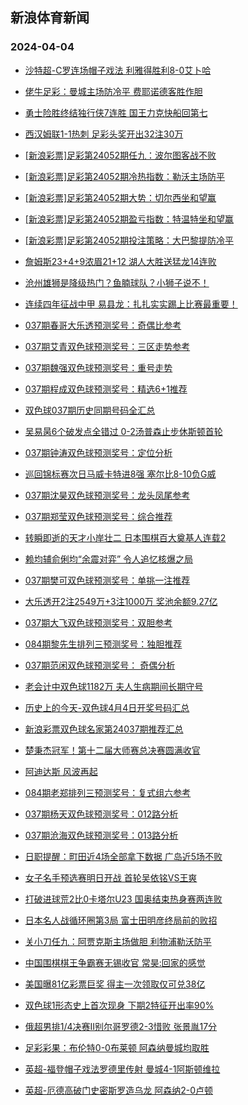 ## 新浪体育新闻 
### 2024-04-04

+ [沙特超-C罗连场帽子戏法 利雅得胜利8-0艾卜哈](https://sports.sina.com.cn/g/pl/2024-04-03/doc-inaqnzya6477176.shtml)

+ [佬牛足彩：曼城主场防冷平 费耶诺德客胜作胆](https://sports.sina.com.cn/l/2024-04-03/doc-inaqpnpy3068292.shtml)

+ [勇士险胜终结独行侠7连胜 国王力克快船回第七](https://sports.sina.com.cn/basketball/nba/2024-04-03/doc-inaqpnpy3089830.shtml)

+ [西汉姆联1-1热刺 足彩头奖开出32注30万](https://sports.sina.com.cn/l/2024-04-03/doc-inaqnzxx5328549.shtml)

+ [[新浪彩票]足彩第24052期任九：波尔图客战不败](https://sports.sina.com.cn/l/2024-04-03/doc-inaqnzya6488409.shtml)

+ [[新浪彩票]足彩第24052期冷热指数：勒沃主场防平](https://sports.sina.com.cn/l/2024-04-03/doc-inaqnzya6489018.shtml)

+ [[新浪彩票]足彩第24052期大势：切尔西坐和望赢](https://sports.sina.com.cn/l/2024-04-03/doc-inaqnzxx5330030.shtml)

+ [[新浪彩票]足彩第24052期盈亏指数：特温特坐和望赢](https://sports.sina.com.cn/l/2024-04-03/doc-inaqnzye3265612.shtml)

+ [[新浪彩票]足彩第24052期投注策略：大巴黎提防冷平](https://sports.sina.com.cn/l/2024-04-03/doc-inaqphfw4198855.shtml)

+ [詹姆斯23+4+9浓眉21+12 湖人大胜送猛龙14连败](https://sports.sina.com.cn/basketball/nba/2024-04-03/doc-inaqpnpy3054826.shtml)

+ [沧州雄狮是降级热门？鱼腩球队？小狮子说不！](https://sports.sina.com.cn/china/2024-04-03/doc-inaqphfw4243089.shtml)

+ [连续四年征战中甲 易县龙：扎扎实实踢上比赛最重要！](https://sports.sina.com.cn/china/2024-04-03/doc-inaqpsvu6213406.shtml)

+ [037期春哥大乐透预测奖号：奇偶比参考](https://sports.sina.com.cn/l/2024-04-03/doc-inaqpnpw6293297.shtml)

+ [037期艾青双色球预测奖号：三区走势参考](https://sports.sina.com.cn/l/2024-04-03/doc-inaqpnpt5131120.shtml)

+ [037期魏强双色球预测奖号：重号走势](https://sports.sina.com.cn/l/2024-04-03/doc-inaqpnpy3062094.shtml)

+ [037期程成双色球预测奖号：精选6+1推荐](https://sports.sina.com.cn/l/2024-04-03/doc-inaqpnpy3060396.shtml)

+ [双色球037期历史同期号码全汇总](https://sports.sina.com.cn/l/2024-04-03/doc-inaqpsvy2154763.shtml)

+ [吴易昺6个破发点全错过 0-2汤普森止步休斯顿首轮](https://sports.sina.com.cn/tennis/atp/2024-04-03/doc-inaqpsvu6200174.shtml)

+ [037期钟涛双色球预测奖号：定位分析](https://sports.sina.com.cn/l/2024-04-03/doc-inaqpnpt5130806.shtml)

+ [巡回锦标赛次日马威卡特进8强 塞尔比8-10负G威](https://sports.sina.com.cn/others/snooker/2024-04-03/doc-inaqphha3166788.shtml)

+ [037期沈昊双色球预测奖号：龙头凤尾参考](https://sports.sina.com.cn/l/2024-04-03/doc-inaqpnpy3062378.shtml)

+ [037期郑莹双色球预测奖号：综合推荐](https://sports.sina.com.cn/l/2024-04-03/doc-inaqpnpt5129843.shtml)

+ [转瞬即逝的天才小岸壮二 日本围棋百大奠基人连载2](https://sports.sina.com.cn/go/2024-04-03/doc-inaqphfy6378437.shtml)

+ [赖均辅俞俐均“余震对弈” 令人追忆核爆之局](https://sports.sina.com.cn/go/2024-04-03/doc-inaqqcmu1980240.shtml)

+ [037期樊可双色球预测奖号：单挑一注推荐](https://sports.sina.com.cn/l/2024-04-03/doc-inaqpnpu4124443.shtml)

+ [大乐透开2注2549万+3注1000万 奖池余额9.27亿](https://sports.sina.com.cn/l/2024-04-03/doc-inaqqpzh3649409.shtml)

+ [037期大飞双色球预测奖号：双胆参考](https://sports.sina.com.cn/l/2024-04-03/doc-inaqpnpw6283931.shtml)

+ [084期黎先生排列三预测奖号：独胆推荐](https://sports.sina.com.cn/l/2024-04-03/doc-inaqpxcu2875113.shtml)

+ [037期范闲双色球预测奖号： 奇偶分析](https://sports.sina.com.cn/l/2024-04-03/doc-inaqpnpw6283167.shtml)

+ [老会计中双色球1182万 夫人生病期间长期守号](https://sports.sina.com.cn/l/2024-04-03/doc-inaqpnpu4145161.shtml)

+ [历史上的今天-双色球4月4日开奖号码汇总](https://sports.sina.com.cn/l/2024-04-03/doc-inaqpsvy2153738.shtml)

+ [新浪彩票双色球名家第24037期推荐汇总](https://sports.sina.com.cn/l/2024-04-03/doc-inaqpsvy2157099.shtml)

+ [楚秉杰冠军！第十二届大师赛总决赛圆满收官](https://sports.sina.com.cn/others/snooker/2024-04-03/doc-inaqqitq2700246.shtml)

+ [阿迪达斯 风波再起](https://sports.sina.com.cn/g/pl/2024-04-03/doc-inaqpnpw6276164.shtml)

+ [084期老郑排列三预测奖号：复式组六参考](https://sports.sina.com.cn/l/2024-04-03/doc-inaqpxcq3940388.shtml)

+ [037期杨天双色球预测奖号：012路分析](https://sports.sina.com.cn/l/2024-04-03/doc-inaqpnpw6284962.shtml)

+ [037期沧海双色球预测奖号：013路分析](https://sports.sina.com.cn/l/2024-04-03/doc-inaqpnpw6283764.shtml)

+ [日职提醒：町田近4场全部拿下数据 广岛近5场不败](https://sports.sina.com.cn/l/2024-04-03/doc-inaqphfw4213320.shtml)

+ [女子名手预选赛明日开战 首轮吴依铭VS王爽](https://sports.sina.com.cn/go/2024-04-03/doc-inaqqitn5922404.shtml)

+ [打破进球荒2比0卡塔尔U23 国奥结束热身赛两连败](https://sports.sina.com.cn/china/2024-04-03/doc-inaqphfy6387934.shtml)

+ [日本名人战循环圈第3局 富士田明彦终局前的败招](https://sports.sina.com.cn/go/2024-04-03/doc-inaqphfy6379940.shtml)

+ [关小刀任九：阿贾克斯主场做胆 利物浦勒沃防平](https://sports.sina.com.cn/l/2024-04-03/doc-inaqpxcq3957875.shtml)

+ [中国围棋棋王争霸赛无锡收官 常昊:回家的感觉](https://sports.sina.com.cn/go/2024-04-03/doc-inaqqpzq1771973.shtml)

+ [美国曝81亿彩票巨奖 得主一次领取仅可兑38亿](https://sports.sina.com.cn/l/2024-04-03/doc-inaqnzya6481615.shtml)

+ [双色球1形态史上首次现身 下期2特征开出率90%](https://sports.sina.com.cn/l/2024-04-03/doc-inaqpxcs6097108.shtml)

+ [俄超男排1/4决赛II别尔哥罗德2-3惜败 张景胤17分](https://sports.sina.com.cn/others/volleyball/2024-04-03/doc-inaqqpzq1766971.shtml)

+ [足彩彩果：布伦特0-0布莱顿 阿森纳曼城均取胜](https://sports.sina.com.cn/l/2024-04-04/doc-inaqrmfe1289796.shtml)

+ [英超-福登帽子戏法罗德里传射 曼城4-1阿斯顿维拉](https://sports.sina.com.cn/g/pl/2024-04-04/doc-inaqrmfa2124286.shtml)

+ [英超-厄德高破门史密斯罗造乌龙 阿森纳2-0卢顿](https://sports.sina.com.cn/g/pl/2024-04-04/doc-inaqrmfa2125148.shtml)

